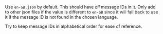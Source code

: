 Use `en-GB.json` by default. This should have _all_ message IDs in it. Only add to other json files if the value is different to `en-GB` since it will fall back to use it if the message ID is not found in the chosen language.

Try to keep message IDs in alphabetical order for ease of reference.